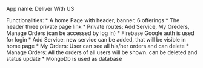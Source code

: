 App name: Deliver With US


Functionalities:
    * A home Page with header, banner, 6 offerings 
    * The header three private page link
    * Private routes: Add Service, My Oreders, Manage Orders (can be accessed by log in)
    * Firebase Google auth is used for login
    * Add Service: new service can be added, that will be visible in home page
    * My Orders: User can see all his/her orders and can delete
    * Manage Orders: All the orders of all users will be shown. can be deleted and status update
    * MongoDb is used as database

